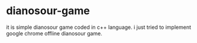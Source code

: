 
# dianosour-game
it is simple dianosour game coded in c++ language. 
i just tried to implement google chrome offline dianosour game.











































